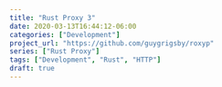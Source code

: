 ```yaml
---
title: "Rust Proxy 3"
date: 2020-03-13T16:44:12-06:00
categories: ["Development"]
project_url: "https://github.com/guygrigsby/roxyp"
series: ["Rust Proxy"]
tags: ["Development", "Rust", "HTTP"]
draft: true
---
```


